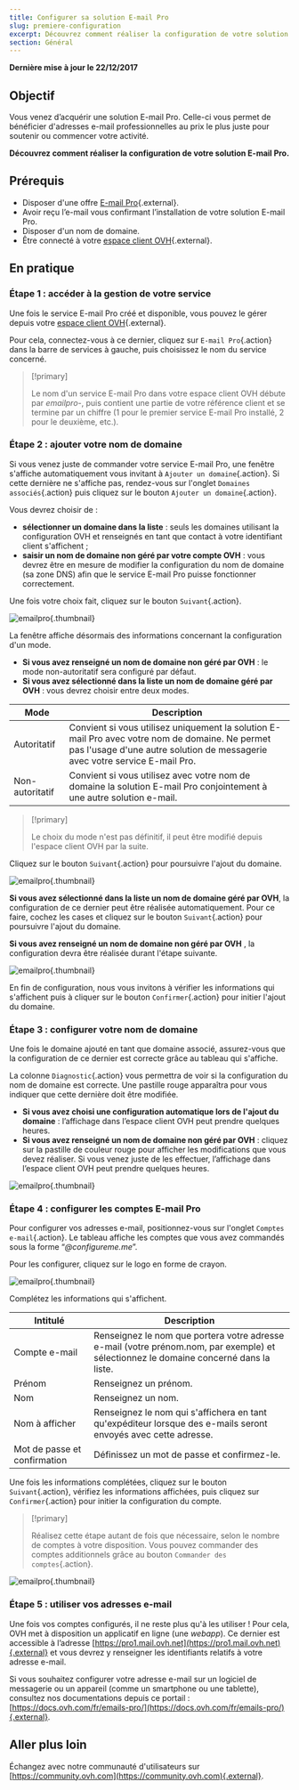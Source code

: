 ```yaml
---
title: Configurer sa solution E-mail Pro
slug: premiere-configuration
excerpt: Découvrez comment réaliser la configuration de votre solution E-mail Pro
section: Général
---
```


**Dernière mise à jour le 22/12/2017**

## Objectif

Vous venez d’acquérir une solution E-mail Pro. Celle-ci vous permet de bénéficier d'adresses e-mail professionnelles au prix le plus juste pour soutenir ou commencer votre activité.

**Découvrez comment réaliser la configuration de votre solution E-mail Pro.**

## Prérequis

- Disposer d'une offre [E-mail Pro](https://www.ovh.com/fr/emails/email-pro/){.external}.
- Avoir reçu l’e-mail vous confirmant l’installation de votre solution E-mail Pro.
- Disposer d'un nom de domaine.
- Être connecté à votre [espace client OVH](https://www.ovh.com/auth/?action=gotomanager){.external}.

## En pratique

### Étape 1 : accéder à la gestion de votre service

Une fois le service E-mail Pro créé et disponible, vous pouvez le gérer depuis votre [espace client OVH](https://www.ovh.com/auth/?action=gotomanager){.external}.

Pour cela, connectez-vous à ce dernier, cliquez sur `E-mail Pro`{.action} dans la barre de services à gauche, puis choisissez le nom du service concerné.

> [!primary]
>
> Le nom d'un service E-mail Pro dans votre espace client OVH débute par *emailpro-*, puis contient une partie de votre référence client et se termine par un chiffre (1 pour le premier service E-mail Pro installé, 2 pour le deuxième, etc.).
>

### Étape 2 : ajouter votre nom de domaine

Si vous venez juste de commander votre service E-mail Pro, une fenêtre s'affiche automatiquement vous invitant à `Ajouter un domaine`{.action}. Si cette dernière ne s'affiche pas, rendez-vous sur l'onglet `Domaines associés`{.action} puis cliquez sur le bouton `Ajouter un domaine`{.action}.

Vous devrez choisir de :

- **sélectionner un domaine dans la liste** : seuls les domaines utilisant la configuration OVH et renseignés en tant que contact à votre identifiant client s'affichent ;
- **saisir un nom de domaine non géré par votre compte OVH** : vous devrez être en mesure de modifier la configuration du nom de domaine (sa zone DNS) afin que le service E-mail Pro puisse fonctionner correctement.

Une fois votre choix fait, cliquez sur le bouton `Suivant`{.action}.

![emailpro](images/first_config_email_pro_add_domain.png){.thumbnail}

La fenêtre affiche désormais des informations concernant la configuration d'un mode.

- **Si vous avez renseigné un nom de domaine non géré par OVH** : le mode non-autoritatif sera configuré par défaut.
- **Si vous avez sélectionné dans la liste un nom de domaine géré par OVH** : vous devrez choisir entre deux modes.

|Mode|Description|
|---|---|
|Autoritatif|Convient si vous utilisez uniquement la solution E-mail Pro avec votre nom de domaine. Ne permet pas l'usage d'une autre solution de messagerie avec votre service E-mail Pro.|
|Non-autoritatif|Convient si vous utilisez avec votre nom de domaine la solution E-mail Pro conjointement à une autre solution e-mail.| 

> [!primary]
>
> Le choix du mode n'est pas définitif, il peut être modifié depuis l'espace client OVH par la suite.
>

Cliquez sur le bouton `Suivant`{.action} pour poursuivre l'ajout du domaine.

![emailpro](images/first_config_email_pro_add_domain_step2.png){.thumbnail}

**Si vous avez sélectionné dans la liste un nom de domaine géré par OVH**, la configuration de ce dernier peut être réalisée automatiquement. Pour ce faire, cochez les cases et cliquez sur le bouton `Suivant`{.action} pour poursuivre l'ajout du domaine.

**Si vous avez renseigné un nom de domaine non géré par OVH** , la configuration devra être réalisée durant l'étape suivante.

![emailpro](images/first_config_email_pro_add_domain_step3.png){.thumbnail}

En fin de configuration, nous vous invitons à vérifier les informations qui s'affichent puis à cliquer sur le bouton `Confirmer`{.action} pour initier l'ajout du domaine.

### Étape 3 : configurer votre nom de domaine

Une fois le domaine ajouté en tant que domaine associé, assurez-vous que la configuration de ce dernier est correcte grâce au tableau qui s'affiche.

La colonne `Diagnostic`{.action} vous permettra de voir si la configuration du nom de domaine est correcte. Une pastille rouge apparaîtra pour vous indiquer que cette dernière doit être modifiée.

- **Si vous avez choisi une configuration automatique lors de l'ajout du domaine** : l’affichage dans l’espace client OVH peut prendre quelques heures.
- **Si vous avez renseigné un nom de domaine non géré par OVH** : cliquez sur la pastille de couleur rouge pour afficher les modifications que vous devez réaliser. Si vous venez juste de les effectuer, l’affichage dans l’espace client OVH peut prendre quelques heures.

![emailpro](images/first_config_email_pro_configure_domain.png){.thumbnail}

### Étape 4 : configurer les comptes E-mail Pro

Pour configurer vos adresses e-mail, positionnez-vous sur l'onglet `Comptes e-mail`{.action}. Le tableau affiche les comptes que vous avez commandés sous la forme “*@configureme.me*”.

Pour les configurer, cliquez sur le logo en forme de crayon.

![emailpro](images/first_config_email_pro_configure_email_accounts.png){.thumbnail}

Complétez les informations qui s'affichent.

|Intitulé|Description|
|---|---|
|Compte e-mail|Renseignez le nom que portera votre adresse e-mail (votre prénom.nom, par exemple) et sélectionnez le domaine concerné dans la liste.|
|Prénom|Renseignez un prénom.|
|Nom|Renseignez un nom.|
|Nom à afficher|Renseignez le nom qui s'affichera en tant qu'expéditeur lorsque des e-mails seront envoyés avec cette adresse.|
|Mot de passe et confirmation|Définissez un mot de passe et confirmez-le.| 

Une fois les informations complétées, cliquez sur le bouton `Suivant`{.action}, vérifiez les informations affichées, puis cliquez sur `Confirmer`{.action} pour initier la configuration du compte.

> [!primary]
>
> Réalisez cette étape autant de fois que nécessaire, selon le nombre de comptes à votre disposition. Vous pouvez commander des comptes additionnels grâce au bouton `Commander des comptes`{.action}.
>

![emailpro](images/first_config_email_pro_configure_email_accounts_step2.png){.thumbnail}

### Étape 5 : utiliser vos adresses e-mail

Une fois vos comptes configurés, il ne reste plus qu'à les utiliser ! Pour cela, OVH met à disposition un applicatif en ligne (une *webapp*). Ce dernier est accessible à l’adresse [https://pro1.mail.ovh.net](https://pro1.mail.ovh.net){.external} et vous devrez y renseigner les identifiants relatifs à votre adresse e-mail.

Si vous souhaitez configurer votre adresse e-mail sur un logiciel de messagerie ou un appareil (comme un smartphone ou une tablette), consultez nos documentations depuis ce portail : [https://docs.ovh.com/fr/emails-pro/](https://docs.ovh.com/fr/emails-pro/){.external}.

## Aller plus loin

Échangez avec notre communauté d'utilisateurs sur [https://community.ovh.com](https://community.ovh.com){.external}.